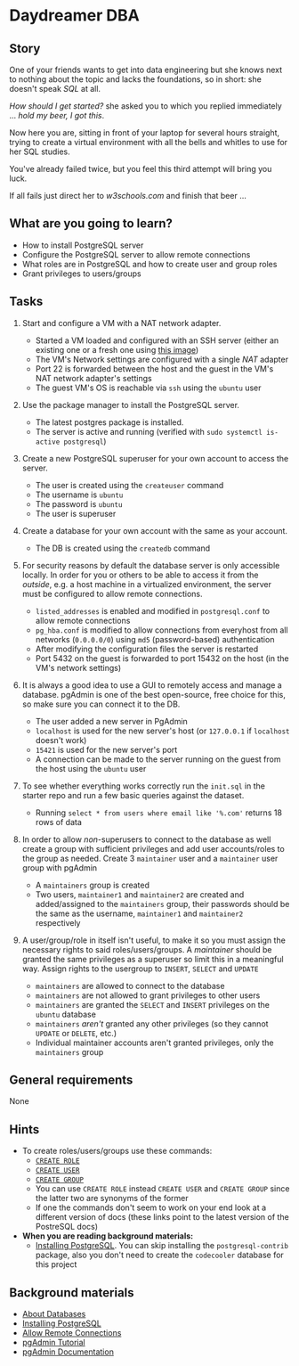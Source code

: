 # Daydreamer DBA

## Story

One of your friends wants to get into data engineering but she knows next to nothing about the topic and lacks the foundations, so in short: she doesn't speak *SQL* at all.

*How should I get started?* she asked you to which you replied immediately ... *hold my beer, I got this*.

Now here you are, sitting in front of your laptop for several hours straight, trying to create a virtual environment with all the bells and whitles to use for her SQL studies.

You've already failed twice, but you feel this third attempt will bring you luck.

If all fails just direct her to *w3schools.com* and finish that beer ...

## What are you going to learn?

- How to install PostgreSQL server
- Configure the PostgreSQL server to allow remote connections
- What roles are in PostgreSQL and how to create user and group roles
- Grant privileges to users/groups

## Tasks

1. Start and configure a VM with a NAT network adapter.
    - Started a VM loaded and configured with an SSH server (either an existing one or a fresh one using [this image](https://github.com/CodecoolBase/short-admin-vms/releases/latest/download/ubuntu-18.04-base.ova))
    - The VM's Network settings are configured with a single _NAT_ adapter
    - Port 22 is forwarded between the host and the guest in the VM's NAT network adapter's settings
    - The guest VM's OS is reachable via `ssh` using the `ubuntu` user

2. Use the package manager to install the PostgreSQL server.
    - The latest postgres package is installed.
    - The server is active and running (verified with `sudo systemctl is-active postgresql`)

3. Create a new PostgreSQL superuser for your own account to access the server.
    - The user is created using the `createuser` command
    - The username is `ubuntu`
    - The password is `ubuntu`
    - The user is superuser

4. Create a database for your own account with the same as your account.
    - The DB is created using the `createdb` command

5. For security reasons by default the database server is only accessible locally.
In order for you or others to be able to access it from the *outside*, e.g. a host machine in a virtualized environment, the server must be configured to allow remote connections.
    - `listed_addresses` is enabled and modified in `postgresql.conf` to allow remote connections
    - `pg_hba.conf` is modified to allow connections from everyhost from all networks (`0.0.0.0/0`) using `md5` (password-based) authentication
    - After modifying the configuration files the server is restarted
    - Port 5432 on the guest is forwarded to port 15432 on the host (in the VM's network settings)

6. It is always a good idea to use a GUI to remotely access and manage a database.
pgAdmin is one of the best open-source, free choice for this, so make sure you can connect it to the DB.
    - The user added a new server in PgAdmin
    - `localhost` is used for the new server's host (or `127.0.0.1` if `localhost` doesn't work)
    - `15421` is used for the new server's port
    - A connection can be made to the server running on the guest from the host using the `ubuntu` user

7. To see whether everything works correctly run the `init.sql` in the starter repo and run a few basic queries against the dataset.
    - Running `select * from users where email like '%.com'` returns 18 rows of data

8. In order to allow *non*-superusers to connect to the database as well create a group with sufficient privileges and add user accounts/roles to the group as needed. Create 3 `maintainer` user and a `maintainer` user group with pgAdmin
    - A `maintainers` group is created
    - Two users, `maintainer1` and `maintainer2` are created and added/assigned to the `maintainers` group, their passwords should be the same as the username, `maintainer1` and `maintainer2` respectively

9. A user/group/role in itself isn't useful, to make it so you must assign the necessary rights to said roles/users/groups.
A *maintainer* should be granted the same privileges as a superuser so limit this in a meaningful way.
Assign rights to the usergroup to `INSERT`, `SELECT` and `UPDATE`
    - `maintainers` are allowed to connect to the database
    - `maintainers` are not allowed to grant privileges to other users
    - `maintainers` are granted the `SELECT` and `INSERT` privileges on the `ubuntu` database
    - `maintainers` *aren't* granted any other privileges (so they cannot `UPDATE` or `DELETE`, etc.)
    - Individual maintainer accounts aren't granted privileges, only the `maintainers` group

## General requirements

None

## Hints

- To create roles/users/groups use these commands:
  - [`CREATE ROLE`](https://www.postgresql.org/docs/current/sql-createrole.html)
  - [`CREATE USER`](https://www.postgresql.org/docs/current/sql-createuser.html)
  - [`CREATE GROUP`](https://www.postgresql.org/docs/current/sql-creategroup.html)
  - You can use `CREATE ROLE` instead `CREATE USER` and `CREATE GROUP` since the latter two are synonyms of the former
  - If one the commands don't seem to work on your end look at a different version of docs (these links point to the latest version of the PostreSQL docs)
- **When you are reading background materials:**
  - [Installing PostgreSQL](project/curriculum/materials/pages/tools/installing-postgresql.md). You can skip installing the `postgresql-contrib` package, also you don't need to create the `codecooler` database for this project

## Background materials

- <i class="far fa-exclamation"></i> [About Databases](project/curriculum/materials/competencies/database-basics/about-databases.md.html)
- <i class="far fa-exclamation"></i> [Installing PostgreSQL](project/curriculum/materials/pages/tools/installing-postgresql.md)
- <i class="far fa-exclamation"></i> [Allow Remote Connections](https://blog.bigbinary.com/2016/01/23/configure-postgresql-to-allow-remote-connection.html)
- <i class="far fa-book-open"></i> [pgAdmin Tutorial](https://linuxhint.com/pgadmin4_tutorial_beginners/)
- <i class="far fa-book-open"></i> [pgAdmin Documentation](https://www.pgadmin.org/docs/pgadmin4/development/getting_started.html)
